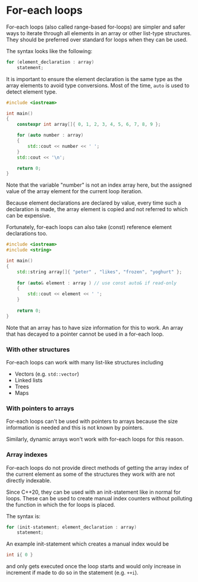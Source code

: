 # For-each loops

For-each loops (also called range-based for-loops) are simpler and safer ways to iterate through all elements in an array or other list-type structures.
They should be preferred over standard for loops when they can be used.

The syntax looks like the following:
```cpp
for (element_declaration : array)
    statement;
```

It is important to ensure the element declaration is the same type as the array elements to avoid type conversions.
Most of the time, `auto` is used to detect element type.

```cpp
#include <iostream>

int main()
{
    constexpr int array[]{ 0, 1, 2, 3, 4, 5, 6, 7, 8, 9 };

    for (auto number : array)
    {
        std::cout << number << ' ';
    }
    std::cout << '\n';

    return 0;
}
```

Note that the variable "number" is not an index array here, but the assigned value of the array element for the current loop iteration.

Because element declarations are declared by value, every time such a declaration is made, the array element is copied and not referred to which can be expensive.

Fortunately, for-each loops can also take (const) reference element declarations too.

```cpp
#include <iostream>
#include <string>

int main()
{
    std::string array[]{ "peter" , "likes", "frozen", "yoghurt" };
    
    for (auto& element : array ) // use const auto& if read-only
    {
        std::cout << element << ' ';
    }
    
    return 0;
}
```

Note that an array has to have size information for this to work.
An array that has decayed to a pointer cannot be used in a for-each loop.

### With other structures

For-each loops can work with many list-like structures including
- Vectors (e.g. `std::vector`)
- Linked lists
- Trees
- Maps

### With pointers to arrays

For-each loops can't be used with pointers to arrays because the size information is needed and this is not known by pointers.

Similarly, dynamic arrays won't work with for-each loops for this reason.

### Array indexes

For-each loops do not provide direct methods of getting the array index of the current element as some of the structures they work with are not directly indexable.

Since C++20, they can be used with an init-statement like in normal for loops.
These can be used to create manual index counters without polluting the function in which the for loops is placed.

The syntax is:

```cpp
for (init-statement; element_declaration : array)
    statement;
```

An example init-statement which creates a manual index would be

```cpp
int i{ 0 }
```

and only gets executed once the loop starts and would only increase in increment if made to do so in the statement (e.g. `++i`).
